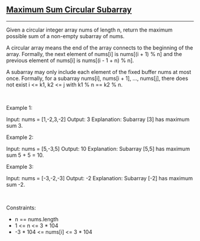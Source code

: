 <h2><a href="https://leetcode.com/problems/maximum-sum-circular-subarray/">Maximum Sum Circular Subarray</a></h2><hr>Given a circular integer array nums of length n, return the maximum possible sum of a non-empty subarray of nums.

A circular array means the end of the array connects to the beginning of the array. Formally, the next element of nums[i] is nums[(i + 1) % n] and the previous element of nums[i] is nums[(i - 1 + n) % n].

A subarray may only include each element of the fixed buffer nums at most once. Formally, for a subarray nums[i], nums[i + 1], ..., nums[j], there does not exist i <= k1, k2 <= j with k1 % n == k2 % n.

 

Example 1:


Input: nums = [1,-2,3,-2]
Output: 3
Explanation: Subarray [3] has maximum sum 3.


Example 2:


Input: nums = [5,-3,5]
Output: 10
Explanation: Subarray [5,5] has maximum sum 5 + 5 = 10.


Example 3:


Input: nums = [-3,-2,-3]
Output: -2
Explanation: Subarray [-2] has maximum sum -2.


 

Constraints:

 * n == nums.length
 * 1 <= n <= 3 * 104
 * -3 * 104 <= nums[i] <= 3 * 104